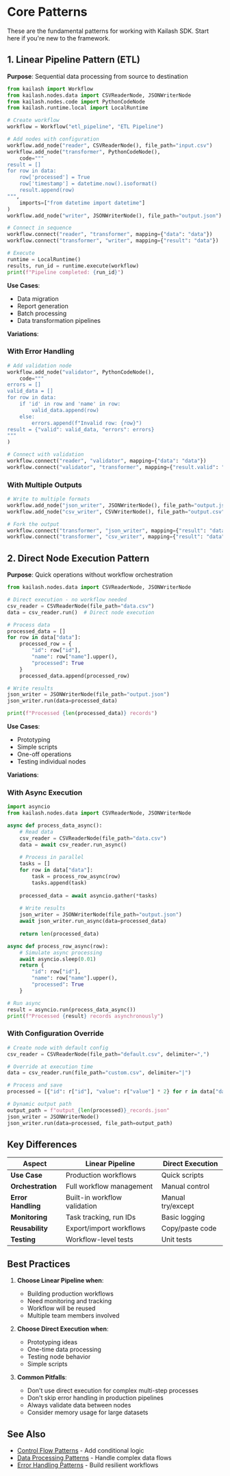 # Core Patterns

These are the fundamental patterns for working with Kailash SDK. Start here if you're new to the framework.

## 1. Linear Pipeline Pattern (ETL)

**Purpose**: Sequential data processing from source to destination

```python
from kailash import Workflow
from kailash.nodes.data import CSVReaderNode, JSONWriterNode
from kailash.nodes.code import PythonCodeNode
from kailash.runtime.local import LocalRuntime

# Create workflow
workflow = Workflow("etl_pipeline", "ETL Pipeline")

# Add nodes with configuration
workflow.add_node("reader", CSVReaderNode(), file_path="input.csv")
workflow.add_node("transformer", PythonCodeNode(),
    code="""
result = []
for row in data:
    row['processed'] = True
    row['timestamp'] = datetime.now().isoformat()
    result.append(row)
""",
    imports=["from datetime import datetime"]
)
workflow.add_node("writer", JSONWriterNode(), file_path="output.json")

# Connect in sequence
workflow.connect("reader", "transformer", mapping={"data": "data"})
workflow.connect("transformer", "writer", mapping={"result": "data"})

# Execute
runtime = LocalRuntime()
results, run_id = runtime.execute(workflow)
print(f"Pipeline completed: {run_id}")
```

**Use Cases**:
- Data migration
- Report generation
- Batch processing
- Data transformation pipelines

**Variations**:

### With Error Handling
```python
# Add validation node
workflow.add_node("validator", PythonCodeNode(),
    code="""
errors = []
valid_data = []
for row in data:
    if 'id' in row and 'name' in row:
        valid_data.append(row)
    else:
        errors.append(f"Invalid row: {row}")
result = {"valid": valid_data, "errors": errors}
"""
)

# Connect with validation
workflow.connect("reader", "validator", mapping={"data": "data"})
workflow.connect("validator", "transformer", mapping={"result.valid": "data"})
```

### With Multiple Outputs
```python
# Write to multiple formats
workflow.add_node("json_writer", JSONWriterNode(), file_path="output.json")
workflow.add_node("csv_writer", CSVWriterNode(), file_path="output.csv")

# Fork the output
workflow.connect("transformer", "json_writer", mapping={"result": "data"})
workflow.connect("transformer", "csv_writer", mapping={"result": "data"})
```

## 2. Direct Node Execution Pattern

**Purpose**: Quick operations without workflow orchestration

```python
from kailash.nodes.data import CSVReaderNode, JSONWriterNode

# Direct execution - no workflow needed
csv_reader = CSVReaderNode(file_path="data.csv")
data = csv_reader.run()  # Direct node execution

# Process data
processed_data = []
for row in data["data"]:
    processed_row = {
        "id": row["id"],
        "name": row["name"].upper(),
        "processed": True
    }
    processed_data.append(processed_row)

# Write results
json_writer = JSONWriterNode(file_path="output.json")
json_writer.run(data=processed_data)

print(f"Processed {len(processed_data)} records")
```

**Use Cases**:
- Prototyping
- Simple scripts
- One-off operations
- Testing individual nodes

**Variations**:

### With Async Execution
```python
import asyncio
from kailash.nodes.data import CSVReaderNode, JSONWriterNode

async def process_data_async():
    # Read data
    csv_reader = CSVReaderNode(file_path="data.csv")
    data = await csv_reader.run_async()
    
    # Process in parallel
    tasks = []
    for row in data["data"]:
        task = process_row_async(row)
        tasks.append(task)
    
    processed_data = await asyncio.gather(*tasks)
    
    # Write results
    json_writer = JSONWriterNode(file_path="output.json")
    await json_writer.run_async(data=processed_data)
    
    return len(processed_data)

async def process_row_async(row):
    # Simulate async processing
    await asyncio.sleep(0.01)
    return {
        "id": row["id"],
        "name": row["name"].upper(),
        "processed": True
    }

# Run async
result = asyncio.run(process_data_async())
print(f"Processed {result} records asynchronously")
```

### With Configuration Override
```python
# Create node with default config
csv_reader = CSVReaderNode(file_path="default.csv", delimiter=",")

# Override at execution time
data = csv_reader.run(file_path="custom.csv", delimiter="|")

# Process and save
processed = [{"id": r["id"], "value": r["value"] * 2} for r in data["data"]]

# Dynamic output path
output_path = f"output_{len(processed)}_records.json"
json_writer = JSONWriterNode()
json_writer.run(data=processed, file_path=output_path)
```

## Key Differences

| Aspect | Linear Pipeline | Direct Execution |
|--------|----------------|------------------|
| **Use Case** | Production workflows | Quick scripts |
| **Orchestration** | Full workflow management | Manual control |
| **Error Handling** | Built-in workflow validation | Manual try/except |
| **Monitoring** | Task tracking, run IDs | Basic logging |
| **Reusability** | Export/import workflows | Copy/paste code |
| **Testing** | Workflow-level tests | Unit tests |

## Best Practices

1. **Choose Linear Pipeline when**:
   - Building production workflows
   - Need monitoring and tracking
   - Workflow will be reused
   - Multiple team members involved

2. **Choose Direct Execution when**:
   - Prototyping ideas
   - One-time data processing
   - Testing node behavior
   - Simple scripts

3. **Common Pitfalls**:
   - Don't use direct execution for complex multi-step processes
   - Don't skip error handling in production pipelines
   - Always validate data between nodes
   - Consider memory usage for large datasets

## See Also
- [Control Flow Patterns](02-control-flow-patterns.md) - Add conditional logic
- [Data Processing Patterns](03-data-processing-patterns.md) - Handle complex data flows
- [Error Handling Patterns](05-error-handling-patterns.md) - Build resilient workflows